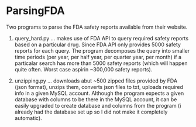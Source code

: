 # ParsingFDA

Two programs to parse the FDA safety reports available from their website.

1. query_hard.py ... makes use of FDA API to query required safety reports based on a particular drug. Since FDA API only provides
                     5000 safety reports for each query. The program decomposes the query into smaller time periods (per year, per half year,
                     per quarter year, per month) if a particalar search has more than 5000 safety reports (which will happen quite often.
                     Worst case aspirin ~300,000 safety reports).
                     
2. unzipping.py ... downloads abut ~500 zipped files provided by FDA (json format), unzips them, converts json files to txt, uploads required
                    info in a given MySQL account. Although the program expects a given database with columns to be there in the MySQL 
                    account, it can be easily upgraded to create database and columns from the program (i already had the database set up 
                    so I did not make it completely automatic).
